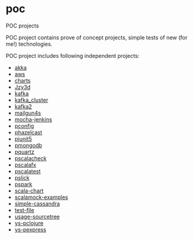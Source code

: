 # poc
POC projects

POC project contains prove of concept projects, simple tests of new (for me!) technologies.

POC project includes following independent projects:
  - [akka](akka/README.md)
  - [aws](aws/README.md)
  - [charts](charts/README.md)
  - [Jzy3d](Jzy3d/README.md)
  - [kafka](kafka/README.md)
  - [kafka_cluster](kafka_cluster/README.md)
  - [kafka2](kafka2/README.md)
  - [mailgun4s](mailgun4s/README.md)
  - [mocha-jenkins](mocha-jenkins/README.md)
  - [pconfig](pconfig/README.md)
  - [phazelcast](phazelcast/README.md)
  - [pjunit5](pjunit5/README.md)
  - [pmongodb](pmongodb/README.md)
  - [pquartz](pquartz/README.md)
  - [pscalacheck](pscalacheck/README.md)
  - [pscalafx](pscalafx/README.md)
  - [pscalatest](pscalatest/README.md)
  - [pslick](pslick/README.md)
  - [pspark](pspark/README.md)
  - [scala-chart](scala-chart/README.md)
  - [scalamock-examples](scalamock-examples/README.md)
  - [simple-cassandra](simple-cassandra/README.md)
  - [test-file](test-file/README.md)
  - [usage-sourcetree](usage-sourcetree)
  - [ys-pclojure](ys-pclojure/README.md)
  - [ys-pexpress](ys-pexpress/README.md)
